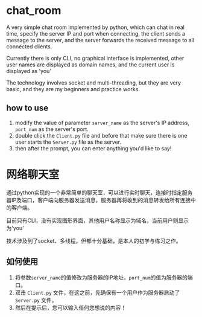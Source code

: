 # chat_room
A very simple chat room implemented by python, which can chat in real time, specify the server IP and port when connecting, the client sends a message to the server, and the server forwards the received message to all connected clients.

Currently there is only CLI, no graphical interface is implemented, other user names are displayed as domain names, and the current user is displayed as 'you'

The technology involves socket and multi-threading, but they are very basic, and they are my beginners and practice works.

## how to use
1. modify the value of parameter `server_name` as the server's IP address, `port_num` as the server's port.
2. double click the `Client.py` file and before that make sure there is one user starts the `Server.py` file as the server.
3. then after the prompt, you can enter anything you'd like to say!

# 网络聊天室
通过python实现的一个非常简单的聊天室，可以进行实时聊天，连接时指定服务器IP及端口，客户端向服务器发送消息，服务器再将收到的消息转发给所有连接中的客户端。

目前只有CLI，没有实现图形界面，其他用户名称显示为域名，当前用户则显示为'you'

技术涉及到了socket、多线程，但都十分基础，是本人的初学与练习之作。

## 如何使用
1. 将参数`server_name`的值修改为服务器的IP地址，`port_num`的值为服务器的端口。
2. 双击 `Client.py` 文件，在这之前，先确保有一个用户作为服务器启动了 `Server.py` 文件。
3. 然后在提示后，您可以输入任何您想说的内容！